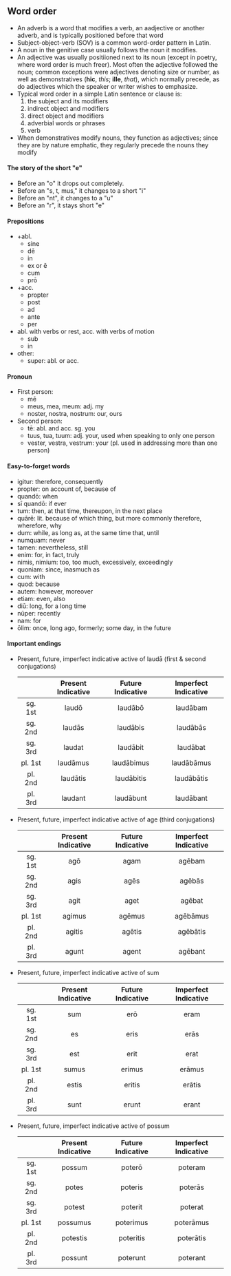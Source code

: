 ## Word order

 - An adverb is a word that modifies a verb, an aadjective or another adverb, and is typically positioned before that word
 - Subject-object-verb (SOV) is a common word-order pattern in Latin.
 - A noun in the genitive case usually follows the noun it modifies.
 - An adjective was usually positiioned next to its noun (except in poetry, where word order is much freer). Most often the adjective followed the noun; common exceptions were adjectives denoting size or number, as well as demonstratives (**hic**, *this*; **ille**, *that*), which normally precede, as do adjectives which the speaker or writer wishes to emphasize.
 - Typical word order in a simple Latin sentence or clause is:
   1. the subject and its modifiers
   2. indirect object and modifiers
   3. direct object and modifiers
   4. adverbial words or phrases
   5. verb
 - When demonstratives modify nouns, they function as adjectives; since they are by nature emphatic, they regularly precede the nouns they modify

#### The story of the short "e"

 - Before an "o" it drops out completely.
 - Before an "s, t, mus," it changes to a short "i"
 - Before an "nt", it changes to a "u"
 - Before an "r", it stays short "e" 

#### Prepositions

 - +abl.
   - sine
   - dē
   - in
   - ex or ē
   - cum
   - prō
 - +acc.
   - propter
   - post
   - ad
   - ante
   - per
 - abl. with verbs or rest, acc. with verbs of motion
   - sub
   - in
 - other:
   - super: abl. or acc.

 
#### Pronoun

 - First person:
   - mē
   - meus, mea, meum: adj. my
   - noster, nostra, nostrum: our, ours
 - Second person:
   - tē: abl. and acc. sg. you
   - tuus, tua, tuum: adj. your, used when speaking to only one person
   - vester, vestra, vestrum: your (pl. used in addressing more than one person)

#### Easy-to-forget words
 - igitur: therefore, consequently
 - propter: on account of, because of
 - quandō: when
 - sī quandō: if ever
 - tum: then, at that time, thereupon, in the next place
 - quārē: lit. because of which thing, but more commonly therefore, wherefore, why
 - dum: while, as long as, at the same time that, until
 - numquam: never
 - tamen: nevertheless, still
 - enim: for, in fact, truly
 - nimis, nimium: too, too much, excessively, exceedingly
 - quoniam: since, inasmuch as
 - cum: with
 - quod: because
 - autem: however, moreover
 - etiam: even, also
 - diū: long, for a long time
 - nūper: recently
 - nam: for
 - ōlim: once, long ago, formerly; some day, in the future


#### Important endings

 - Present, future, imperfect indicative active of laudā (first & second conjugations)

	|         | Present Indicative | Future Indicative | Imperfect Indicative |
	|:-------:|:------------------:|:-----------------:|:--------------------:|
	| sg. 1st |        laudō       |      laudābō      |       laudābam       |
	| sg. 2nd |       laudās       |      laudābis     |       laudābās       |
	| sg. 3rd |       laudat       |      laudābit     |       laudābat       |
	| pl. 1st |      laudāmus      |     laudābimus    |      laudābāmus      |
	| pl. 2nd |      laudātis      |     laudābitis    |      laudābātis      |
	| pl. 3rd |       laudant      |     laudābunt     |       laudābant      |

 - Present, future, imperfect indicative active of age (third conjugations)

	|         | Present Indicative | Future Indicative | Imperfect Indicative |
	|:-------:|:------------------:|:-----------------:|:--------------------:|
	| sg. 1st |         agō        |        agam       |        agēbam        |
	| sg. 2nd |        agis        |        agēs       |        agēbās        |
	| sg. 3rd |        agit        |        aget       |        agēbat        |
	| pl. 1st |       agimus       |       agēmus      |       agēbāmus       |
	| pl. 2nd |       agitis       |       agētis      |       agēbātis       |
	| pl. 3rd |        agunt       |       agent       |        agēbant       |

 - Present, future, imperfect indicative active of sum

	|         | Present Indicative | Future Indicative | Imperfect Indicative |
	|:-------:|:------------------:|:-----------------:|:--------------------:|
	| sg. 1st |         sum        |        erō        |         eram         |
	| sg. 2nd |         es         |        eris       |         erās         |
	| sg. 3rd |         est        |        erit       |         erat         |
	| pl. 1st |        sumus       |       erimus      |        erāmus        |
	| pl. 2nd |        estis       |       eritis      |        erātis        |
	| pl. 3rd |        sunt        |       erunt       |         erant        |

 - Present, future, imperfect indicative active of possum

	|         | Present Indicative | Future Indicative | Imperfect Indicative |
	|:-------:|:------------------:|:-----------------:|:--------------------:|
	| sg. 1st |       possum       |       poterō      |        poteram       |
	| sg. 2nd |        potes       |      poteris      |        poterās       |
	| sg. 3rd |       potest       |      poterit      |        poterat       |
	| pl. 1st |      possumus      |     poterimus     |       poterāmus      |
	| pl. 2nd |      potestis      |     poteritis     |       poterātis      |
	| pl. 3rd |       possunt      |      poterunt     |       poterant       |

